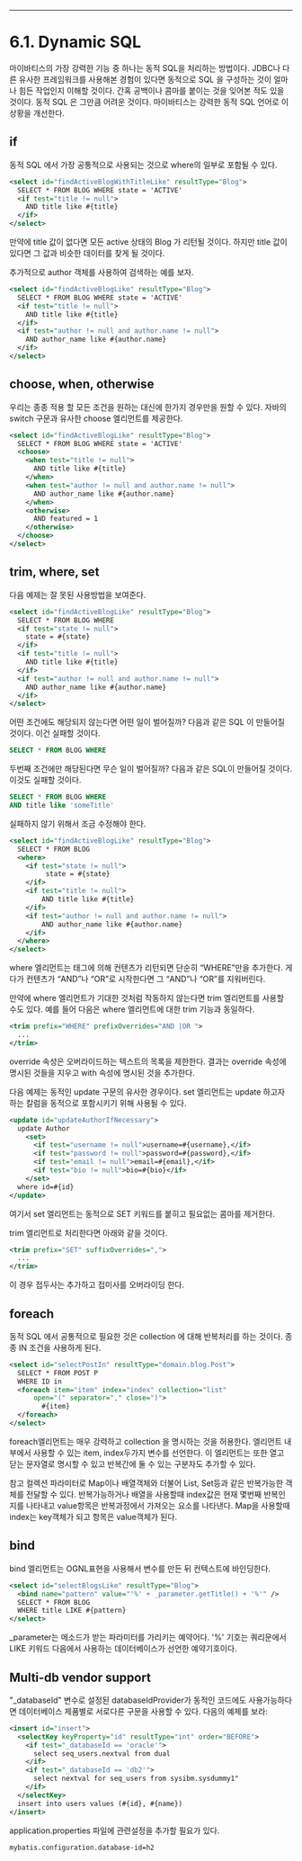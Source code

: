 
***

# 6.1. Dynamic SQL

마이바티스의 가장 강력한 기능 중 하나는 동적 SQL을 처리하는 방법이다. JDBC나 다른 유사한 프레임워크를 사용해본 경험이 있다면 동적으로 SQL 을 구성하는 것이 얼마나 힘든 작업인지 이해할 것이다. 간혹 공백이나 콤마를 붙이는 것을 잊어본 적도 있을 것이다. 동적 SQL 은 그만큼 어려운 것이다. 마이바티스는 강력한 동적 SQL 언어로 이 상황을 개선한다.

## if

동적 SQL 에서 가장 공통적으로 사용되는 것으로 where의 일부로 포함될 수 있다. 

```xml
<select id="findActiveBlogWithTitleLike" resultType="Blog">
  SELECT * FROM BLOG WHERE state = 'ACTIVE' 
  <if test="title != null">
    AND title like #{title}
  </if>
</select>
```

만약에 title 값이 없다면 모든 active 상태의 Blog 가 리턴될 것이다. 하지만 title 값이 있다면 그 값과 비슷한 데이터를 찾게 될 것이다.

추가적으로 author 객체를 사용하여 검색하는 예를 보자.

```xml
<select id="findActiveBlogLike" resultType="Blog">
  SELECT * FROM BLOG WHERE state = 'ACTIVE' 
  <if test="title != null">
    AND title like #{title}
  </if>
  <if test="author != null and author.name != null">
    AND author_name like #{author.name}
  </if>
</select>
```

## choose, when, otherwise

우리는 종종 적용 할 모든 조건을 원하는 대신에 한가지 경우만을 원할 수 있다. 자바의 switch 구문과 유사한 choose 엘리먼트를 제공한다.

```xml
<select id="findActiveBlogLike" resultType="Blog">
  SELECT * FROM BLOG WHERE state = 'ACTIVE'
  <choose>
    <when test="title != null">
      AND title like #{title}
    </when>
    <when test="author != null and author.name != null">
      AND author_name like #{author.name}
    </when>
    <otherwise>
      AND featured = 1
    </otherwise>
  </choose>
</select>
```

## trim, where, set

다음 예제는 잘 못된 사용방법을 보여준다.

```xml
<select id="findActiveBlogLike" resultType="Blog">
  SELECT * FROM BLOG WHERE 
  <if test="state != null">
    state = #{state}
  </if> 
  <if test="title != null">
    AND title like #{title}
  </if>
  <if test="author != null and author.name != null">
    AND author_name like #{author.name}
  </if>
</select>
```

어떤 조건에도 해당되지 않는다면 어떤 일이 벌어질까? 다음과 같은 SQL 이 만들어질 것이다. 이건 실패할 것이다.

```sql
SELECT * FROM BLOG WHERE
```

두번째 조건에만 해당된다면 무슨 일이 벌어질까? 다음과 같은 SQL이 만들어질 것이다. 이것도 실패할 것이다.

```sql
SELECT * FROM BLOG WHERE 
AND title like 'someTitle'
```

실패하지 않기 위해서 조금 수정해야 한다.

```xml
<select id="findActiveBlogLike" resultType="Blog">
  SELECT * FROM BLOG 
  <where> 
    <if test="state != null">
         state = #{state}
    </if> 
    <if test="title != null">
        AND title like #{title}
    </if>
    <if test="author != null and author.name != null">
        AND author_name like #{author.name}
    </if>
  </where>
</select>
```

where 엘리먼트는 태그에 의해 컨텐츠가 리턴되면 단순히 “WHERE”만을 추가한다. 게다가 컨텐츠가 “AND”나 “OR”로 시작한다면 그 “AND”나 “OR”를 지워버린다.

만약에 where 엘리먼트가 기대한 것처럼 작동하지 않는다면 trim 엘리먼트를 사용할 수도 있다. 예를 들어 다음은 where 엘리먼트에 대한 trim 기능과 동일하다.

```xml
<trim prefix="WHERE" prefixOverrides="AND |OR ">
  ... 
</trim>
```

override 속성은 오버라이드하는 텍스트의 목록을 제한한다. 결과는 override 속성에 명시된 것들을 지우고 with 속성에 명시된 것을 추가한다.

다음 예제는 동적인 update 구문의 유사한 경우이다. set 엘리먼트는 update 하고자 하는 칼럼을 동적으로 포함시키기 위해 사용될 수 있다.

```xml
<update id="updateAuthorIfNecessary">
  update Author
    <set>
      <if test="username != null">username=#{username},</if>
      <if test="password != null">password=#{password},</if>
      <if test="email != null">email=#{email},</if>
      <if test="bio != null">bio=#{bio}</if>
    </set>
  where id=#{id}
</update>
```

여기서 set 엘리먼트는 동적으로 SET 키워드를 붙히고 필요없는 콤마를 제거한다.

trim 엘리먼트로 처리한다면 아래와 같을 것이다.

```xml
<trim prefix="SET" suffixOverrides=",">
  ...
</trim>
```

이 경우 접두사는 추가하고 접미사를 오버라이딩 한다.

## foreach

동적 SQL 에서 공통적으로 필요한 것은 collection 에 대해 반복처리를 하는 것이다. 종종 IN 조건을 사용하게 된다. 

```xml
<select id="selectPostIn" resultType="domain.blog.Post">
  SELECT * FROM POST P
  WHERE ID in
  <foreach item="item" index="index" collection="list"
      open="(" separator="," close=")">
        #{item}
  </foreach>
</select>
```

foreach엘리먼트는 매우 강력하고 collection 을 명시하는 것을 허용한다. 엘리먼트 내부에서 사용할 수 있는 item, index두가지 변수를 선언한다. 이 엘리먼트는 또한 열고 닫는 문자열로 명시할 수 있고 반복간에 둘 수 있는 구분자도 추가할 수 있다.

참고 컬렉션 파라미터로 Map이나 배열객체와 더불어 List, Set등과 같은 반복가능한 객체를 전달할 수 있다. 반복가능하거나 배열을 사용할때 index값은 현재 몇번째 반복인지를 나타내고 value항목은 반복과정에서 가져오는 요소를 나타낸다. Map을 사용할때 index는 key객체가 되고 항목은 value객체가 된다.

## bind

bind 엘리먼트는 OGNL표현을 사용해서 변수를 만든 뒤 컨텍스트에 바인딩한다. 

```xml
<select id="selectBlogsLike" resultType="Blog">
  <bind name="pattern" value="'%' + _parameter.getTitle() + '%'" />
  SELECT * FROM BLOG
  WHERE title LIKE #{pattern}
</select>
```

_parameter는 메소드가 받는 파라미터를 가리키는 예약어다. '%' 기호는 쿼리문에서 LIKE 키워드 다음에서 사용하는 데이터베이스가 선언한 예약기호이다.

## Multi-db vendor support

"_databaseId" 변수로 설정된 databaseIdProvider가 동적인 코드에도 사용가능하다면 데이터베이스 제품별로 서로다른 구문을 사용할 수 있다. 다음의 예제를 보라:

```xml
<insert id="insert">
  <selectKey keyProperty="id" resultType="int" order="BEFORE">
    <if test="_databaseId == 'oracle'">
      select seq_users.nextval from dual
    </if>
    <if test="_databaseId == 'db2'">
      select nextval for seq_users from sysibm.sysdummy1"
    </if>
  </selectKey>
  insert into users values (#{id}, #{name})
</insert>
```

application.properties 파일에 관련설정을 추가할 필요가 있다.

```properties
mybatis.configuration.database-id=h2
```
